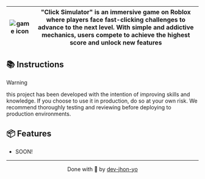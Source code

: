 | ![game icon](https://media.discordapp.net/attachments/1143509216699617391/1235932497116921866/42daf45c8b876f8bb99eed588f62b6c0.png?ex=66362b55&is=6634d9d5&hm=5d5deab66ab3db6221682fb41d04c9202255f9903cf03a7cd7ff178843b0e74e&=&format=webp&quality=lossless) | "Click Simulator" is an immersive game on Roblox where players face fast-clicking challenges to advance to the next level. With simple and addictive mechanics, users compete to achieve the highest score and unlock new features |
|:--:|:--:|

## 📚 Instructions

> [!WARNING]
> this project has been developed with the intention of improving skills and knowledge. If you choose to use it in production, do so at your own risk. We recommend thoroughly testing and reviewing before deploying to production environments.

## 📦 Features

- SOON!
  
___
<p align="center">
  Done with 💖 by <a href="https://github.com/dev-jhon-yo">dev-jhon-yo</a>
</p>
